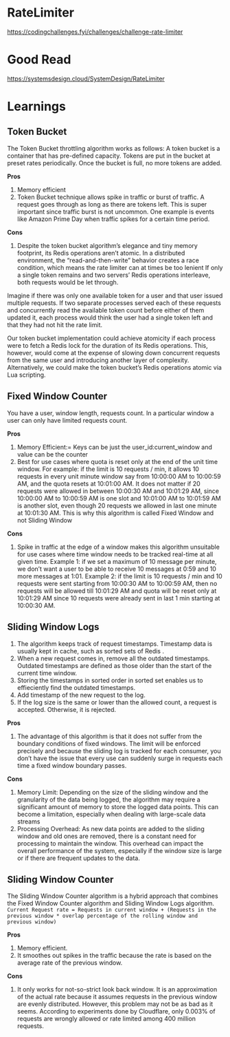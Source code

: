 # RateLimiter
https://codingchallenges.fyi/challenges/challenge-rate-limiter

# Good Read
https://systemsdesign.cloud/SystemDesign/RateLimiter

# Learnings

## Token Bucket 
The Token Bucket throttling algorithm works as follows: A token bucket is a container that has pre-defined capacity. Tokens are put in the bucket at preset rates periodically. Once the bucket is full, no more tokens are added.

**Pros**
1. Memory efficient
2. Token Bucket technique allows spike in traffic or burst of traffic. A request goes through as long as there are tokens left. This is super important since traffic burst is not uncommon. One example is events like Amazon Prime Day when traffic spikes for a certain time period.

**Cons**
1. Despite the token bucket algorithm’s elegance and tiny memory footprint, its Redis operations aren’t atomic. In a distributed environment, the “read-and-then-write” behavior creates a race condition, which means the rate limiter can at times be too lenient
If only a single token remains and two servers’ Redis operations interleave, both requests would be let through.

Imagine if there was only one available token for a user and that user issued multiple requests. If two separate processes served each of these requests and concurrently read the available token count before either of them updated it, each process would think the user had a single token left and that they had not hit the rate limit.

Our token bucket implementation could achieve atomicity if each process were to fetch a Redis lock for the duration of its Redis operations. This, however, would come at the expense of slowing down concurrent requests from the same user and introducing another layer of complexity. Alternatively, we could make the token bucket’s Redis operations atomic via Lua scripting.

## Fixed Window Counter
You have a user, window length, requests count.
In a particular window a user can only have limited requests count.

**Pros**
1. Memory Efficient:= Keys can be just the user_id:current_window and value can be the counter
2. Best for use cases where quota is reset only at the end of the unit time window. For example: if the limit is 10 requests / min, it allows 10 requests in every unit minute window say from 10:00:00 AM to 10:00:59 AM, and the quota resets at 10:01:00 AM. It does not matter if 20 requests were allowed in between 10:00:30 AM and 10:01:29 AM, since 10:00:00 AM to 10:00:59 AM is one slot and 10:01:00 AM to 10:01:59 AM is another slot, even though 20 requests we allowed in last one minute at 10:01:30 AM. This is why this algorithm is called Fixed Window and not Sliding Window

**Cons**
1. Spike in traffic at the edge of a window makes this algorithm unsuitable for use cases where time window needs to be tracked real-time at all given time.
Example 1: if we set a maximum of 10 message per minute, we don’t want a user to be able to receive 10 messages at 0:59 and 10 more messages at 1:01.
Example 2: if the limit is 10 requests / min and 10 requests were sent starting from 10:00:30 AM to 10:00:59 AM, then no requests will be allowed till 10:01:29 AM and quota will be reset only at 10:01:29 AM since 10 requests were already sent in last 1 min starting at 10:00:30 AM.

## Sliding Window Logs
1. The algorithm keeps track of request timestamps. Timestamp data is usually kept in cache, such as sorted sets of Redis .
2. When a new request comes in, remove all the outdated timestamps. Outdated timestamps are defined as those older than the start of the current time window.
3. Storing the timestamps in sorted order in sorted set enables us to effieciently find the outdated timestamps.
4. Add timestamp of the new request to the log.
5. If the log size is the same or lower than the allowed count, a request is accepted. Otherwise, it is rejected.

**Pros**
1. The advantage of this algorithm is that it does not suffer from the boundary conditions of fixed windows. The limit will be enforced precisely and because the sliding log is tracked for each consumer, you don’t have the issue that every use can suddenly surge in requests each time a fixed window boundary passes.

**Cons**
1. Memory Limit: Depending on the size of the sliding window and the granularity of the data being logged, the algorithm may require a significant amount of memory to store the logged data points. This can become a limitation, especially when dealing with large-scale data streams
2. Processing Overhead: As new data points are added to the sliding window and old ones are removed, there is a constant need for processing to maintain the window. This overhead can impact the overall performance of the system, especially if the window size is large or if there are frequent updates to the data.

## Sliding Window Counter
The Sliding Window Counter algorithm is a hybrid approach that combines the Fixed Window Counter algorithm and Sliding Window Logs algorithm.
`Current Request rate = Requests in current window + (Requests in the previous window * overlap percentage of the rolling window and previous window)`

**Pros**
1. Memory efficient.
2. It smoothes out spikes in the traffic because the rate is based on the average rate of the previous window.

**Cons**
1. It only works for not-so-strict look back window. It is an approximation of the actual rate because it assumes requests in the previous window are evenly distributed.
However, this problem may not be as bad as it seems. According to experiments done by Cloudflare, only 0.003% of requests are wrongly allowed or rate limited among 400 million requests.
